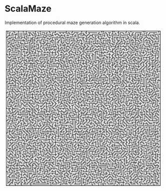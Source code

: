 # ScalaMaze
Implementation of procedural maze generation algorithm in scala.

![test](https://raw.githubusercontent.com/riiswa/ScalaMaze/master/test.png)



